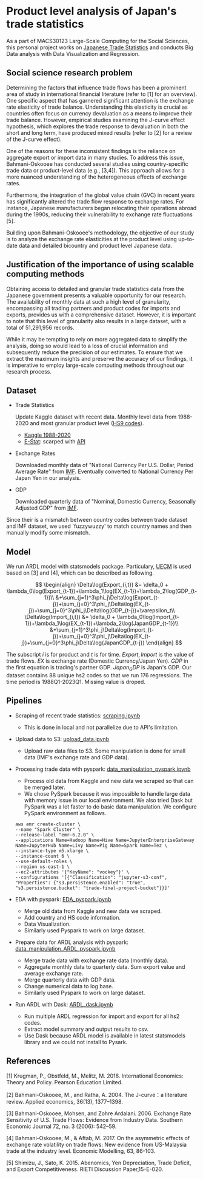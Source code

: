 # Product level analysis of Japan's trade statistics

 As a part of MACS30123 Large-Scale Computing for the Social Sciences, this personal project works on 
 [Japanese Trade Statistics](https://www.e-stat.go.jp/en/stat-search/files?page=1&toukei=00350300&tstat=000001013141) and conducts 
 Big Data analysis with Data Visualization and Regression. 
 
## Social science research problem

Determining the factors that influence trade flows has been a prominent area of study in international financial literature (refer to [1] for an overview). One specific aspect that has garnered significant attention is the exchange rate elasticity of trade balance. Understanding this elasticity is crucial as countries often focus on currency devaluation as a means to improve their trade balance. However, empirical studies examining the J-curve effect hypothesis, which explores the trade response to devaluation in both the short and long term, have produced mixed results (refer to [2] for a review of the J-curve effect).

One of the reasons for these inconsistent findings is the reliance on aggregate export or import data in many studies. To address this issue, Bahmani-Oskooee has conducted several studies using country-specific trade data or product-level data (e.g., [3,4]). This approach allows for a more nuanced understanding of the heterogeneous effects of exchange rates.

Furthermore, the integration of the global value chain (GVC) in recent years has significantly altered the trade flow response to exchange rates. For instance, Japanese manufacturers began relocating their operations abroad during the 1990s, reducing their vulnerability to exchange rate fluctuations [5].

Building upon Bahmani-Oskooee's methodology, the objective of our study is to analyze the exchange rate elasticities at the product level using up-to-date data and detailed bicountry and product level Japanese data. 

## Justification of the importance of using scalable computing methods

Obtaining access to detailed and granular trade statistics data from the Japanese government presents a valuable opportunity for our research. The availability of monthly data at such a high level of granularity, encompassing all trading partners and product codes for imports and exports, provides us with a comprehensive dataset. However, it is important to note that this level of granularity also results in a large dataset, with a total of 51,291,956 records. 

While it may be tempting to rely on more aggregated data to simplify the analysis, doing so would lead to a loss of crucial information and subsequently reduce the precision of our estimates. To ensure that we extract the maximum insights and preserve the accuracy of our findings, it is imperative to employ large-scale computing methods throughout our research process. 

## Dataset
 
* Trade Statistics

  Update Kaggle dataset with recent data. Monthly level data from 1988-2020 and most granular product level ([HS9 codes](https://www.trade.gov/harmonized-system-hs-codes)). 
    * [Kaggle 1988-2020](https://www.kaggle.com/datasets/zanjibar/100-million-data-csv)
    * [E-Stat](https://www.e-stat.go.jp/en/stat-search/files?page=1&toukei=00350300&tstat=000001013141): scarped with [API](https://www.e-stat.go.jp/api/en)
* Exchange Rates

  Downloaded monthly data of "National Currency Per U.S. Dollar, Period Average Rate" from [IMF](https://data.imf.org/?sk=4c514d48-b6ba-49ed-8ab9-52b0c1a0179b&sId=1390030341854). Eventually converted to National Currency Per Japan Yen in our analysis. 
  
* GDP

  Downloaded quarterly data of "Nominal, Domestic Currency, Seasonally Adjusted GDP" from [IMF](https://data.imf.org/?sk=4c514d48-b6ba-49ed-8ab9-52b0c1a0179b&sId=1390030341854). 
  
Since their is a mismatch between country codes between trade dataset and IMF dataset, we used `fuzzywuzzy' to match country names and then manually modify some mismatch.  

## Model

We run ARDL model with statsmodels package. Particulary, [UECM](https://www.statsmodels.org/devel/tsa.html#error-correction-models-ecm) is used based on [3] and [4], which can be described as following. 

$$
\begin{align}
\Delta\log(Export_{i,t}) &= \delta_0 + \lambda_0\log(Export_{t-1})+\lambda_1\log(EX_{t-1})+\lambda_2\log(GDP_{t-1})\\
&+\sum_{j=1}^3\phi_j\Delta\log(Export_{t-j})+\sum_{j=0}^3\phi_j\Delta\log(EX_{t-j})+\sum_{j=0}^3\phi_j\Delta\log(GDP_{t-j})+\varepsilon_t\\
\Delta\log(Import_{i,t}) &= \delta_0 + \lambda_0\log(Import_{t-1})+\lambda_1\log(EX_{t-1})+\lambda_2\log(JapanGDP_{t-1})\\
&+\sum_{j=1}^3\phi_j\Delta\log(Import_{t-j})+\sum_{j=0}^3\phi_j\Delta\log(EX_{t-j})+\sum_{j=0}^3\phi_j\Delta\log(JapanGDP_{t-j})
\end{align}
$$

The subscript $i$ is for product and $t$ is for time. $Export,Import$ is the value of trade flows. $EX$ is exchange rate (Domestic Currency/Japan Yen). $GDP$ in the first equation is trading's partner GDP. $Japan_GDP$ is Japan's GDP. Our dataset contains 88 unique hs2 codes so that we run 176 regressions. The time period is 1988Q1-2023Q1. Missing value is droped. 

## Pipelines
* Scraping of recent trade statistics: [scraping.ipynb](https://github.com/macs30123-s23/final-project-ayako/blob/main/scraping.ipynb)

    * This is done in local and not parallelize due to API's limitation. 
  
* Upload data to S3: [upload_data.ipynb](https://github.com/macs30123-s23/final-project-ayako/blob/main/upload_data.ipynb)

    * Upload raw data files to S3. Some manipulation is done for small data (IMF's exchange rate and GDP data). 

* Processing trade data with pyspark: [data_manipulation_pyspark.ipynb](https://github.com/macs30123-s23/final-project-ayako/blob/main/data_manipulation_pyspark.ipynb)

    * Process old data from Kaggle and new data we scraped so that can be merged later. 
    * We chose PySpark because it was impossible to handle large data with memory issue in our local environment. We also tried Dask but PySpark was a 
      lot faster to do basic data manipulation. We configure PySpark environment as follows. 

    ```
    aws emr create-cluster \
    --name "Spark Cluster" \
    --release-label "emr-6.2.0" \
    --applications Name=Hadoop Name=Hive Name=JupyterEnterpriseGateway Name=JupyterHub Name=Livy Name=Pig Name=Spark Name=Tez \
    --instance-type m5.xlarge \
    --instance-count 6 \
    --use-default-roles \
    --region us-east-1 \
    --ec2-attributes '{"KeyName": "vockey"}' \
    --configurations '[{"Classification": "jupyter-s3-conf", "Properties": {"s3.persistence.enabled": "true", "s3.persistence.bucket": "trade-final-project-bucket"}}]'
    ```

* EDA with pyspark: [EDA_pyspark.ipynb](https://github.com/macs30123-s23/final-project-ayako/blob/main/EDA_pyspark.ipynb)

    * Merge old data from Kaggle and new data we scraped. 
    * Add country and HS code information. 
    * Data Visualization. 
    * Similarly used Pyspark to work on large dataset. 

* Prepare data for ARDL analysis with pyspark: [data_manipulation_ARDL_pyspark.ipynb](https://github.com/macs30123-s23/final-project-ayako/blob/main/data_manipulation_ARDL_pyspark.ipynb)

    * Merge trade data with exchange rate data (monthly data). 
    * Aggregate monthly data to quarterly data. Sum export value and average exchange rate. 
    * Merge quarterly data with GDP data. 
    * Change numerical data to log base. 
    * Similarly used Pyspark to work on large dataset. 

* Run ARDL with Dask: [ARDL_dask.ipynb](https://github.com/macs30123-s23/final-project-ayako/blob/main/ARDL_dask.ipynb)

    * Run multiple ARDL regression for import and export for all hs2 codes. 
    * Extract model summary and output results to csv. 
    * Use Dask because ARDL model is available in latest statsmodels library and we could not install to Pysark. 



## References

[1] Krugman, P., Obstfeld, M., Melitz, M. 2018. International Economics: Theory and Policy. Pearson Education Limited. 

[2] Bahmani-Oskooee, M., and Ratha, A. 2004. The J-curve：a literature review. Applied economics, 36(13), 1377–1398.

[3] Bahmani-Oskooee, Mohsen, and Zohre Ardalani. 2006. Exchange Rate Sensitivity of U.S. Trade Flows: Evidence from Industry Data. Southern Economic Journal 72, no. 3 (2006): 542–59. 

[4] Bahmani-Oskooee, M., & Aftab, M. 2017. On the asymmetric effects of exchange rate volatility on trade flows: New evidence from US-Malaysia trade at the industry level. Economic Modelling, 63, 86-103.

[5] Shimizu, J., Sato, K. 2015. Abenomics, Yen Depreciation, Trade Deficit, and Export Competitiveness. RIETI Discussion Paper,15-E-020. 
